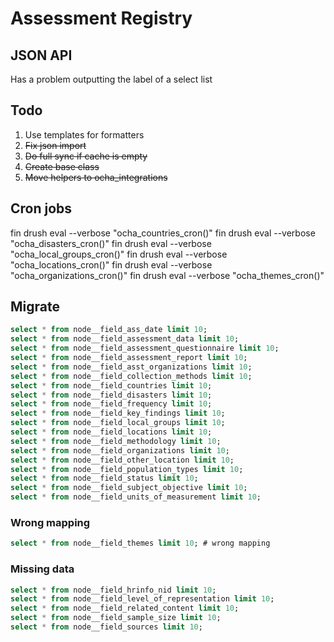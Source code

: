 # Assessment Registry

## JSON API

Has a problem outputting the label of a select list

## Todo

1. Use templates for formatters
2. ~~Fix json import~~
3. ~~Do full sync if cache is empty~~
4. ~~Create base class~~
5. ~~Move helpers to ocha_integrations~~

## Cron jobs

fin drush eval --verbose "ocha_countries_cron()"
fin drush eval --verbose "ocha_disasters_cron()"
fin drush eval --verbose "ocha_local_groups_cron()"
fin drush eval --verbose "ocha_locations_cron()"
fin drush eval --verbose "ocha_organizations_cron()"
fin drush eval --verbose "ocha_themes_cron()"

## Migrate

```sql
select * from node__field_ass_date limit 10;
select * from node__field_assessment_data limit 10;
select * from node__field_assessment_questionnaire limit 10;
select * from node__field_assessment_report limit 10;
select * from node__field_asst_organizations limit 10;
select * from node__field_collection_methods limit 10;
select * from node__field_countries limit 10;
select * from node__field_disasters limit 10;
select * from node__field_frequency limit 10;
select * from node__field_key_findings limit 10;
select * from node__field_local_groups limit 10;
select * from node__field_locations limit 10;
select * from node__field_methodology limit 10;
select * from node__field_organizations limit 10;
select * from node__field_other_location limit 10;
select * from node__field_population_types limit 10;
select * from node__field_status limit 10;
select * from node__field_subject_objective limit 10;
select * from node__field_units_of_measurement limit 10;
```

### Wrong mapping

```sql
select * from node__field_themes limit 10; # wrong mapping
```

### Missing data

```sql
select * from node__field_hrinfo_nid limit 10;
select * from node__field_level_of_representation limit 10;
select * from node__field_related_content limit 10;
select * from node__field_sample_size limit 10;
select * from node__field_sources limit 10;
```
